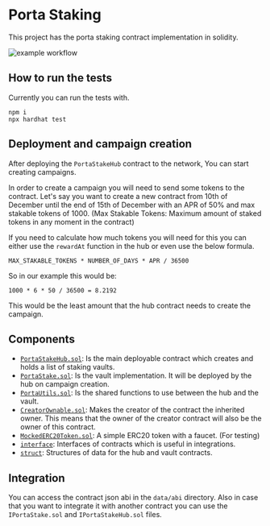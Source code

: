 # Porta Staking

This project has the porta staking contract implementation in solidity.

![example workflow](https://github.com/porta-network/porta-staking/actions/workflows/hardhat_ci.yaml/badge.svg)

## How to run the tests

Currently you can run the tests with.

```
npm i
npx hardhat test
```

## Deployment and campaign creation

After deploying the `PortaStakeHub` contract to the network, You can start creating campaigns.

In order to create a campaign you will need to send some tokens to the contract.
Let's say you want to create a new contract from 10th of December until the end of 15th of December
with an APR of 50% and max stakable tokens of 1000. (Max Stakable Tokens: Maximum amount of staked tokens in any moment in the contract)

If you need to calculate how much tokens you will need for this you can either use the `rewardAt` function in the hub or even use the below formula.

```
MAX_STAKABLE_TOKENS * NUMBER_OF_DAYS * APR / 36500
```

So in our example this would be:

```
1000 * 6 * 50 / 36500 = 8.2192
```

This would be the least amount that the hub contract needs to create the campaign.

## Components

 - [`PortaStakeHub.sol`](contracts/implementation/PortaStakeHub.sol): Is the main deployable contract which creates and holds a list of staking vaults.
 - [`PortaStake.sol`](contracts/implementation/PortaStake.sol): Is the vault implementation. It will be deployed by the hub on campaign creation.
 - [`PortaUtils.sol`](contracts/utils/PortaUtils.sol): Is the shared functions to use between the hub and the vault.
 - [`CreatorOwnable.sol`](contracts/implementation/CreatorOwnable.sol): Makes the creator of the contract the inherited owner. This means that the owner of the creator contract will also be the owner of this contract.
 - [`MockedERC20Token.sol`](contracts/mock/MockedERC20Token.sol): A simple ERC20 token with a faucet. (For testing)
 - [`interface`](contracts/interface): Interfaces of contracts which is useful in integrations.
 - [`struct`](contracts/struct): Structures of data for the hub and vault contracts.

## Integration

You can access the contract json abi in the `data/abi` directory. Also in case
that you want to integrate it with another contract you can use the `IPortaStake.sol`
and `IPortaStakeHub.sol` files.

